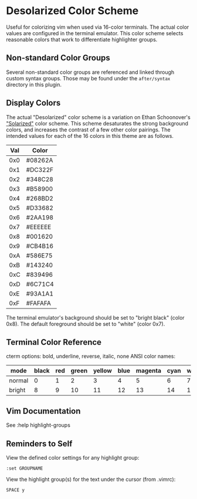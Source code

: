 Desolarized Color Scheme
========================

Useful for colorizing vim when used via 16-color terminals.  The actual
color values are configured in the terminal emulator.  This color scheme
selects reasonable colors that work to differentiate highlighter groups.

Non-standard Color Groups
-------------------------

Several non-standard color groups are referenced and linked through custom
syntax groups.  Those may be found under the `after/syntax` directory in
this plugin.

Display Colors
--------------

The actual "Desolarized" color scheme is a variation on Ethan Schoonover's
["Solarized"][1] color scheme.  This scheme desaturates the strong
background colors, and increases the contrast of a few other color pairings.
The intended values for each of the 16 colors in this theme are as follows.

| Val | Color   |
| --- | ------- |
| 0x0 | #08262A |
| 0x1 | #DC322F |
| 0x2 | #348C28 |
| 0x3 | #B58900 |
| 0x4 | #268BD2 |
| 0x5 | #D33682 |
| 0x6 | #2AA198 |
| 0x7 | #EEEEEE |
| 0x8 | #001620 |
| 0x9 | #CB4B16 |
| 0xA | #586E75 |
| 0xB | #143240 |
| 0xC | #839496 |
| 0xD | #6C71C4 |
| 0xE | #93A1A1 |
| 0xF | #FAFAFA |

The terminal emulator's background should be set to "bright black" (color
0x8).  The default foreground should be set to "white" (color 0x7).

Terminal Color Reference
------------------------

cterm options: bold, underline, reverse, italic, none
ANSI color names:

| mode   | black | red | green | yellow | blue | magenta | cyan | white |
| ------ | ----- | --- | ----- | ------ | ---- | ------- | ---- | ----- |
| normal |   0   |  1  |    2  |    3   |   4  |    5    |   6  |   7   |
| bright |   8   |  9  |   10  |   11   |  12  |   13    |  14  |  15   |

Vim Documentation
-----------------

See :help highlight-groups

Reminders to Self
-----------------

View the defined color settings for any highlight group:

    :set GROUPNAME

View the highlight group(s) for the text under the cursor (from .vimrc):

    SPACE y

[1]: http://ethanschoonover.com/solarized


